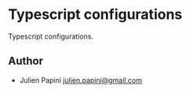 # Typescript configurations

Typescript configurations.

## Author

-   Julien Papini <julien.papini@gmail.com>
